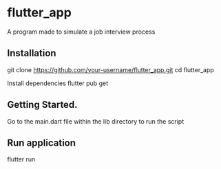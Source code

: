 # flutter_app

A program made to simulate a job interview process

## Installation
git clone https://github.com/your-username/flutter_app.git
cd flutter_app

Install dependencies
flutter pub get

## Getting Started.
Go to the main.dart file within the lib directory to run the script

## Run application
flutter run

